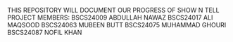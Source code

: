 THIS REPOSITORY WILL DOCUMENT OUR PROGRESS OF SHOW N TELL PROJECT
MEMBERS:
BSCS24009 ABDULLAH NAWAZ
BSCS24017 ALI MAQSOOD 
BSCS24063 MUBEEN BUTT
BSCS24075 MUHAMMAD GHOURI 
BSCS24087 NOFIL KHAN
